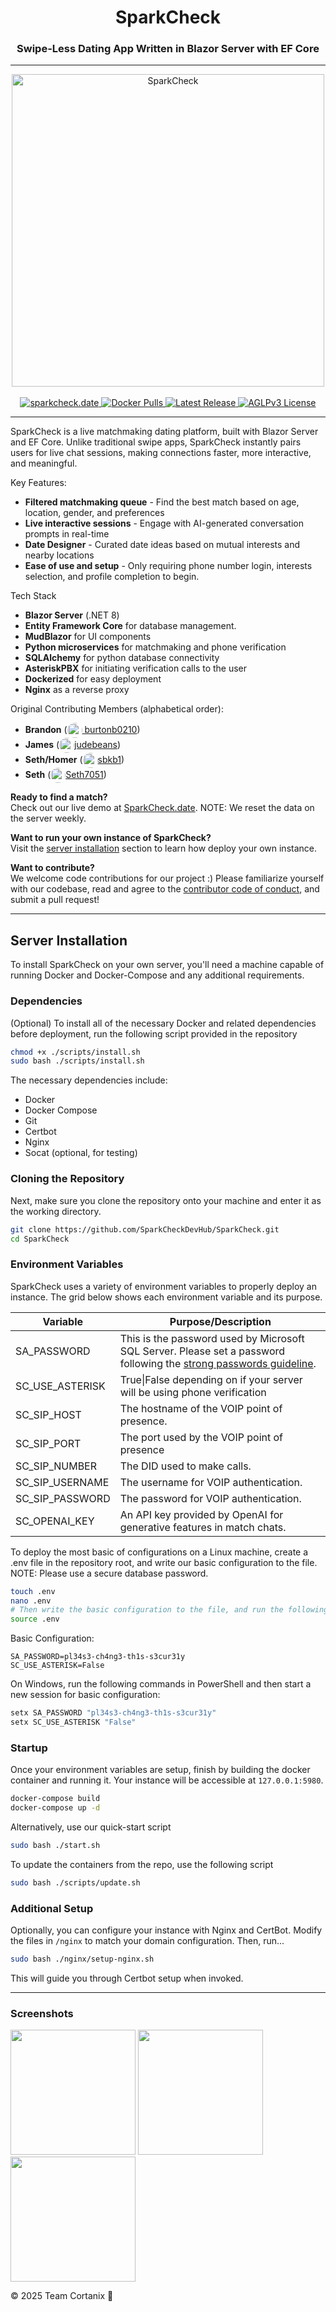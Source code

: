 <h1 align="center">SparkCheck</h1>
<h3 align="center">Swipe-Less Dating App Written in Blazor Server with EF Core</h3>

---

<p align="center">
<img alt="SparkCheck" src="https://sparkcheck.date/images/logo.png" width="500px"/>
<br>
<br>
<a href="https://sparkcheck.date">
<img alt="sparkcheck.date" src="https://img.shields.io/website?url=http%3A%2F%2Fsparkcheck.date%2Fimages%2Flogo.png&up_message=SparkCheck.date&down_message=down">
</a>
<a href="https://hub.docker.com/r/judebeans/sparkcheck">
<img alt="Docker Pulls" src="https://img.shields.io/docker/pulls/judebeans/sparkcheck">
</a>
<a href="https://github.com/SparkCheckDevHub/SparkCheck/releases">
<img alt="Latest Release" src="https://img.shields.io/github/v/release/SparkCheckDevHub/SparkCheck">
</a>
<a href="https://github.com/SparkCheckDevHub/SparkCheck/blob/main/LICENSE">
<img alt="AGLPv3 License" src="https://img.shields.io/github/license/SparkCheckDevHub/SparkCheck">
</a>

---

SparkCheck is a live matchmaking dating platform, built with Blazor Server and EF Core. Unlike traditional swipe apps, SparkCheck instantly pairs users for live chat sessions, making connections faster, more interactive, and meaningful. 

Key Features:
- <strong>Filtered matchmaking queue</strong> - Find the best match based on age, location, gender, and preferences
- <strong>Live interactive sessions</strong> - Engage with AI-generated conversation prompts in real-time
- <strong>Date Designer</strong> - Curated date ideas based on mutual interests and nearby locations
- <strong>Ease of use and setup</strong> - Only requiring phone number login, interests selection, and profile completion to begin.

Tech Stack
- <strong>Blazor Server</strong> (.NET 8)
- <strong>Entity Framework Core</strong> for database management.
- <strong>MudBlazor</strong> for UI components
- <strong>Python microservices</strong> for matchmaking and phone verification
- <strong>SQLAlchemy</strong> for python database connectivity
- <strong>AsteriskPBX</strong> for initiating verification calls to the user
- <strong>Dockerized</strong> for easy deployment
- <strong>Nginx</strong> as a reverse proxy

Original Contributing Members (alphabetical order):
- <strong>Brandon</strong> (<a href="https://github.com/burtonb0210"><img src="https://github.com/burtonb0210.png" width="24" height="24" style="border-radius:50%; vertical-align:middle;"> burtonb0210</a>)
- <strong>James</strong> (<a href="https://github.com/judebeans"><img src="https://github.com/judebeans.png" width="24" height="24" style="border-radius:50%; vertical-align:middle;">judebeans</a>)
- <strong>Seth/Homer</strong> (<a href="https://github.com/sbkb1"><img src="https://github.com/sbkb1.png" width="24" height="24" style="border-radius:50%; vertical-align:middle;">sbkb1</a>)
- <strong>Seth</strong> (<a href="https://github.com/Seth7051"><img src="https://github.com/Seth7051.png" width="24" height="24" style="border-radius:50%; vertical-align:middle;">Seth7051</a>)


<strong>Ready to find a match?</strong>
<br>
Check out our live demo at <a href="https://sparkcheck.date">SparkCheck.date</a>. NOTE: We reset the data on the server weekly.

<strong>Want to run your own instance of SparkCheck?</strong>
<br>
Visit the <a href="#server-installation">server installation</a> section to learn how deploy your own instance.

<strong>Want to contribute?</strong>
<br>
We welcome code contributions for our project :) Please familiarize yourself with our codebase, read and agree to the <a href="https://github.com/SparkCheckDevHub/SparkCheck/blob/main/CONTRIBUTING.md">contributor code of conduct</a>, and submit a pull request!

---

## Server Installation
To install SparkCheck on your own server, you'll need a machine capable of running Docker and Docker-Compose and any additional requirements.

### Dependencies
(Optional) To install all of the necessary Docker and related dependencies before deployment, run the following script provided in the repository

```sh
chmod +x ./scripts/install.sh
sudo bash ./scripts/install.sh
```

The necessary dependencies include:
- Docker
- Docker Compose
- Git
- Certbot
- Nginx
- Socat (optional, for testing)

### Cloning the Repository
Next, make sure you clone the repository onto your machine and enter it as the working directory.

```sh
git clone https://github.com/SparkCheckDevHub/SparkCheck.git
cd SparkCheck
```

### Environment Variables
SparkCheck uses a variety of environment variables to properly deploy an instance. The grid below shows each environment variable and its purpose.

Variable        | Purpose/Description
----------------|-------
SA_PASSWORD     | This is the password used by Microsoft SQL Server. Please set a password following the <a href="https://learn.microsoft.com/en-us/sql/relational-databases/security/strong-passwords?view=sql-server-ver17">strong passwords guideline</a>.
SC_USE_ASTERISK | True\|False depending on if your server will be using phone verification
SC_SIP_HOST     | The hostname of the VOIP point of presence.
SC_SIP_PORT     | The port used by the VOIP point of presence
SC_SIP_NUMBER   | The DID used to make calls.
SC_SIP_USERNAME | The username for VOIP authentication.
SC_SIP_PASSWORD | The password for VOIP authentication.
SC_OPENAI_KEY   | An API key provided by OpenAI for generative features in match chats.

To deploy the most basic of configurations on a Linux machine, create a .env file in the repository root, and write our basic configuration to the file. NOTE: Please use a secure database password.

```sh
touch .env
nano .env
# Then write the basic configuration to the file, and run the following command:
source .env
```

Basic Configuration:
```
SA_PASSWORD=pl34s3-ch4ng3-th1s-s3cur31y
SC_USE_ASTERISK=False
```

On Windows, run the following commands in PowerShell and then start a new session for basic configuration:
```powershell
setx SA_PASSWORD "pl34s3-ch4ng3-th1s-s3cur31y"
setx SC_USE_ASTERISK "False"
```

### Startup
Once your environment variables are setup, finish by building the docker container and running it. Your instance will be accessible at `127.0.0.1:5980`.

```sh
docker-compose build
docker-compose up -d
```

Alternatively, use our quick-start script

```sh
sudo bash ./start.sh
```

To update the containers from the repo, use the following script
```sh
sudo bash ./scripts/update.sh
```

### Additional Setup
Optionally, you can configure your instance with Nginx and CertBot. Modify the files in `/nginx` to match your domain configuration. Then, run...

```sh
sudo bash ./nginx/setup-nginx.sh
```

This will guide you through Certbot setup when invoked.

---

### Screenshots
<img src="https://kodanux.com/sparkcheck/S1.png" width="200px">
<img src="https://kodanux.com/sparkcheck/S2.png" width="200px">
<img src="https://kodanux.com/sparkcheck/S3.png" width="200px">

&copy; 2025 Team Cortanix 💛